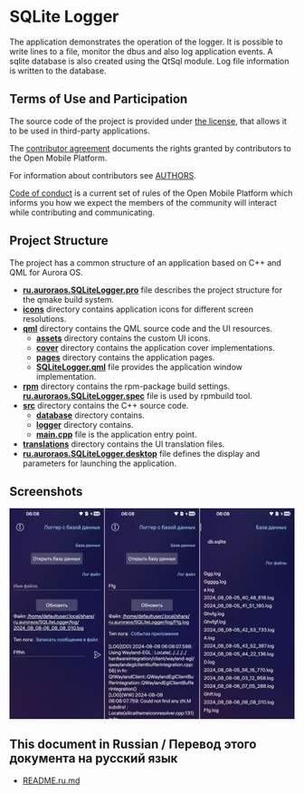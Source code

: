 # SQLite Logger

The application demonstrates the operation of the logger. It is possible to write lines to a file, monitor the dbus and also log application events.
A sqlite database is also created using the QtSql module. Log file information is written to the database.

## Terms of Use and Participation

The source code of the project is provided under [the license](LICENSE.BSD-3-CLAUSE.md),
that allows it to be used in third-party applications.

The [contributor agreement](CONTRIBUTING.md) documents the rights granted by contributors
to the Open Mobile Platform.

For information about contributors see [AUTHORS](AUTHORS.md).

[Code of conduct](CODE_OF_CONDUCT.md) is a current set of rules of the Open Mobile
Platform which informs you how we expect the members of the community will interact
while contributing and communicating.

## Project Structure

The project has a common structure
of an application based on C++ and QML for Aurora OS.

* **[ru.auroraos.SQLiteLogger.pro](ru.auroraos.SQLiteLogger.pro)** file describes the project structure for the qmake build system.
* **[icons](icons)** directory contains application icons for different screen resolutions.
* **[qml](qml)** directory contains the QML source code and the UI resources.
  * **[assets](qml/icons)** directory contains the custom UI icons.
  * **[cover](qml/cover)** directory contains the application cover implementations.
  * **[pages](qml/pages)** directory contains the application pages.
  * **[SQLiteLogger.qml](qml/SQLiteLogger.qml)** file provides the application window implementation.
* **[rpm](rpm)** directory contains the rpm-package build settings.
  **[ru.auroraos.SQLiteLogger.spec](rpm/ru.auroraos.SQLiteLogger.spec)** file is used by rpmbuild tool.
* **[src](src)** directory contains the C++ source code.
  * **[database](src/database)** directory contains.
  * **[logger](src/logger)** directory contains.
  * **[main.cpp](src/main.cpp)** file is the application entry point.
* **[translations](translations)** directory contains the UI translation files.
* **[ru.auroraos.SQLiteLogger.desktop](ru.auroraos.SQLiteLogger.desktop)** file defines the display and parameters for launching the application.

## Screenshots

![screenshots](screenshots/screenshots.png)

## This document in Russian / Перевод этого документа на русский язык

- [README.ru.md](README.ru.md)
